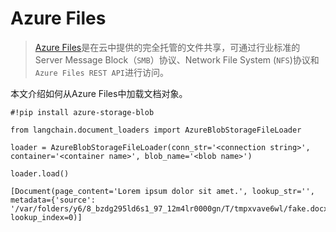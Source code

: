 

Azure Files
===============
> 
>[Azure Files](https://learn.microsoft.com/en-us/azure/storage/files/storage-files-introduction)是在云中提供的完全托管的文件共享，可通过行业标准的Server Message Block（`SMB`）协议、Network File System (`NFS`)协议和`Azure Files REST API`进行访问。
> 
> 
> 

本文介绍如何从Azure Files中加载文档对象。

```
#!pip install azure-storage-blob

```

```
from langchain.document_loaders import AzureBlobStorageFileLoader

```

```
loader = AzureBlobStorageFileLoader(conn_str='<connection string>', container='<container name>', blob_name='<blob name>')

```

```
loader.load()

```

```
[Document(page_content='Lorem ipsum dolor sit amet.', lookup_str='', metadata={'source': '/var/folders/y6/8_bzdg295ld6s1_97_12m4lr0000gn/T/tmpxvave6wl/fake.docx'}, lookup_index=0)]

```

